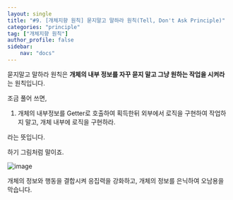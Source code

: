 ```yaml
---
layout: single
title: "#9. [개체지향 원칙] 묻지말고 말하라 원칙(Tell, Don't Ask Principle)"
categories: "principle"
tag: ["개체지향 원칙"]
author_profile: false
sidebar: 
    nav: "docs"
---
```


묻지말고 말하라 원칙은 **개체의 내부 정보를 자꾸 묻지 말고 그냥 원하는 작업을 시켜라** 는 원칙입니다.

조금 풀어 쓰면,

1. 개체의 내부정보를 Getter로 호출하여 획득한뒤 외부에서 로직을 구현하여 작업하지 말고, 개체 내부에 로직을 구현하라.

라는 뜻입니다. 

하기 그림처럼 말이죠.

![image](https://github.com/tango1202/tango1202.github.io/assets/133472501/e1808b55-c5f3-4a9b-8e44-305f4fad452e)

개체의 정보와 행동을 결합시켜 응집력을 강화하고, 개체의 정보를 은닉하여 오남용을 막습니다.